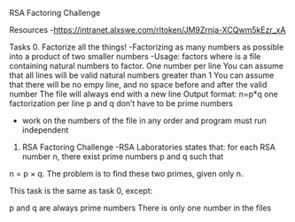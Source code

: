 RSA Factoring Challenge

Resources
-https://intranet.alxswe.com/rltoken/JM9Zrnja-XCQwm5kEzr_xA

Tasks
0. Factorize all the things!
-Factorizing as many numbers as possible into a product of two smaller numbers
-Usage: factors <file>
where <file> is a file containing natural numbers to factor.
One number per line
You can assume that all lines will be valid natural numbers greater than 1
You can assume that there will be no empy line, and no space before and after the valid number
The file will always end with a new line
Output format: n=p*q
one factorization per line
p and q don’t have to be prime numbers
- work on the numbers of the file in any order and program must run independent


1. RSA Factoring Challenge
-RSA Laboratories states that: for each RSA number n, there exist prime numbers p and q such that

n = p × q. The problem is to find these two primes, given only n.

This task is the same as task 0, except:

p and q are always prime numbers
There is only one number in the files
